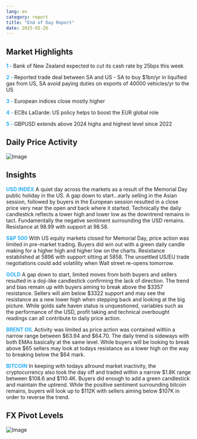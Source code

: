 ```yaml
---
lang: en
category: report
title: "End of Day Report"
date: 2025-05-26
---
```



<h2>Market Highlights</h2>
<strong style="color: #2caef7;">1 - </strong> Bank of New Zealand expected to cut its cash rate by 25bps this week

<strong style="color: #2caef7;">2 - </strong> Reported trade deal between SA and US - SA to buy $1bn/yr in liquified gas from US, SA avoid paying duties on exports of 40000 vehicles/yr to the US

<strong style="color: #2caef7;">3 - </strong> European indices close mostly higher

<strong style="color: #2caef7;">4 - </strong> ECBs LaGarde: US policy helps to boost the EUR global role

<strong style="color: #2caef7;">5 - </strong> GBPUSD extends above 2024 highs and highest level since 2022



<h2>Daily Price Activity</h2>
<img src="https://markleighedu.github.io/img/May-2025/26-May-2025/price.jpg" alt="Image"/>

<h2>Insights</h2>
<strong style="color: #2caef7;">USD INDEX</strong> A quiet day across the markets as a result of the Memorial Day public holiday in the US. A gap down to start…early selling in the Asian session, followed by buyers in the European session resulted in a close price very near the open and back where it started. Technically the daily candlestick reflects a lower high and lower low as the downtrend remains in tact. Fundamentally the negative sentiment surrounding the USD remains. Resistance at 98.99 with support at 98.58.

<strong style="color: #2caef7;">S&P 500</strong> With US equity markets closed for Memorial Day, price action was limited in pre-market trading. Buyers did win out with a green daily candle making for a higher high and higher low on the charts. Resistance established at 5896 with support sitting at 5858. The unsettled US/EU trade negotiations could add volatility when Wall street re-opens tomorrow.

<strong style="color: #2caef7;">GOLD</strong> A gap down to start, limited moves from both buyers and sellers resulted in a doji-like candlestick confirming the lack of direction. The trend and bias remain up with buyers aiming to break above the $3357 resistance. Sellers will aim below $3322 support and may see the resistance as a new lower high when stepping back and looking at the big picture. While golds safe haven status is unquestioned, variables such as the performance of the USD, profit taking and technical overbought readings can all contribute to daily price action.  

<strong style="color: #2caef7;">BRENT OIL</strong> Activity was limited as price action was contained within a narrow range between $63.94 and $64.70. The daily trend is sideways with both EMAs basically at the same level. While buyers will be looking to break above $65 sellers may look at todays resistance as a lower high on the way to breaking below the $64 mark.

<strong style="color: #2caef7;">BITCOIN</strong> In keeping with todays allround market inactivity, the cryptocurrency also took the day off and traded within a narrow $1.8K range between $108.6 and $110.4K. Buyers did enough to add a green candlestick and maintain the uptrend. While the positive sentiment surrounding bitcoin remains, buyers will look up to $112K with sellers aiming below $107K in order to reverse the trend. 



<h2>FX Pivot Levels</h2>
<img src="https://markleighedu.github.io/img/May-2025/26-May-2025/pivot.jpg" alt="Image"/>